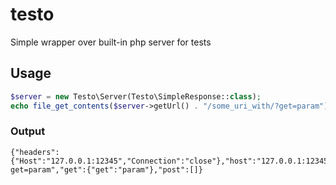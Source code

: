 # testo
Simple wrapper over built-in php server for tests

## Usage
```php
$server = new Testo\Server(Testo\SimpleResponse::class);
echo file_get_contents($server->getUrl() . "/some_uri_with/?get=param");
```

### Output
```
{"headers":{"Host":"127.0.0.1:12345","Connection":"close"},"host":"127.0.0.1:12345","uri":"/some_uri_with/?get=param","get":{"get":"param"},"post":[]}
```